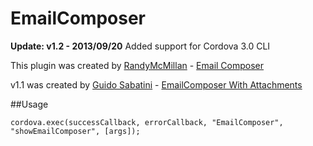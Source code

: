 EmailComposer
=============

**Update: v1.2 - 2013/09/20**
Added support for Cordova 3.0 CLI

This plugin was created by [RandyMcMillan](https://github.com/RandyMcMillan) - [Email Composer](https://github.com/phonegap/phonegap-plugins/tree/master/iOS/EmailComposer)

v1.1 was created by [Guido Sabatini](https://github.com/guidosabatini) - [EmailComposer With Attachments](https://github.com/phonegap/phonegap-plugins/tree/master/iOS/EmailComposerWithAttachments)

##Usage

    cordova.exec(successCallback, errorCallback, "EmailComposer", "showEmailComposer", [args]);


